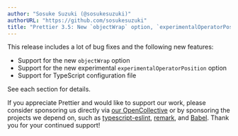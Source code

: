 ```yaml
---
author: "Sosuke Suzuki (@sosukesuzuki)"
authorURL: "https://github.com/sosukesuzuki"
title: "Prettier 3.5: New `objectWrap` option, `experimentalOperatorPosition` option and TS config file support!"
---
```


This release includes a lot of bug fixes and the following new features:

- Support for the new `objectWrap` option
- Support for the new experimental `experimentalOperatorPosition` option
- Support for TypeScript configuration file

See each section for details.

<!-- truncate -->

If you appreciate Prettier and would like to support our work, please consider sponsoring us directly via [our OpenCollective](https://opencollective.com/prettier) or by sponsoring the projects we depend on, such as [typescript-eslint](https://opencollective.com/typescript-eslint), [remark](https://opencollective.com/unified), and [Babel](https://opencollective.com/babel). Thank you for your continued support!
